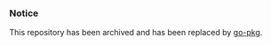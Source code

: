 ### Notice

This repository has been archived and has been replaced by [go-pkg](https://github.com/pyihe/go-pkg).